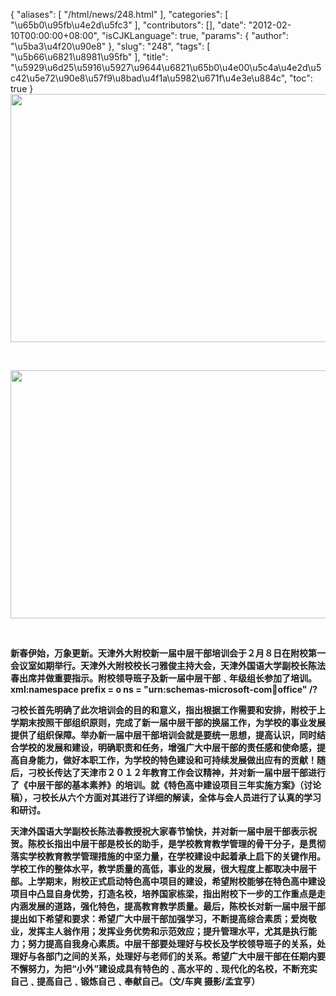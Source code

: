 {
    "aliases": [
        "/html/news/248.html"
    ],
    "categories": [
        "\u65b0\u95fb\u4e2d\u5fc3"
    ],
    "contributors": [],
    "date": "2012-02-10T00:00:00+08:00",
    "isCJKLanguage": true,
    "params": {
        "author": "\u5ba3\u4f20\u90e8"
    },
    "slug": "248",
    "tags": [
        "\u5b66\u6821\u8981\u95fb"
    ],
    "title": "\u5929\u6d25\u5916\u5927\u9644\u6821\u65b0\u4e00\u5c4a\u4e2d\u5c42\u5e72\u90e8\u57f9\u8bad\u4f1a\u5982\u671f\u4e3e\u884c",
    "toc": true
}
**<img
    src="https://cdn.tfls.online/mirror/full/5d9f36450f276321aba574b4d26fe090fc877875.jpg"
    style="display:block;margin-left:auto;margin-right:auto;"
    decoding="async"
    fetchpriority="auto"
    loading="lazy"
    height="397"
    width="600"
/>**

 

**<img
    src="https://cdn.tfls.online/mirror/full/9136b4e1b6117e58170f48824b716cff2e4e11ba.jpg"
    style="display:block;margin-left:auto;margin-right:auto;"
    decoding="async"
    fetchpriority="auto"
    loading="lazy"
    height="397"
    width="600"
/>**

 

**新春伊始，万象更新。天津外大附校新一届中层干部培训会于２月８日在附校第一会议室如期举行。天津外大附校校长刁雅俊主持大会，天津外国语大学副校长陈法春出席并做重要指示。附校领导班子及新一届中层干部﹑年级组长参加了培训。xml:namespace prefix = o ns = "urn:schemas-microsoft-com:office:office" /?**

**刁校长首先明确了此次培训会的目的和意义，指出根据工作需要和安排，附校于上学期末按照干部组织原则，完成了新一届中层干部的换届工作，为学校的事业发展提供了组织保障。举办新一届中层干部培训会就是要统一思想，提高认识，同时结合学校的发展和建设，明确职责和任务，增强广大中层干部的责任感和使命感，提高自身能力，做好本职工作，为学校的特色建设和可持续发展做出应有的贡献！随后，刁校长传达了天津市２０１２年教育工作会议精神，并对新一届中层干部进行了《中层干部的基本素养》的培训。就《特色高中建设项目三年实施方案》（讨论稿），刁校长从六个方面对其进行了详细的解读，全体与会人员进行了认真的学习和研讨。**

**天津外国语大学副校长陈法春教授祝大家春节愉快，并对新一届中层干部表示祝贺。陈校长指出中层干部是校长的助手，是学校教育教学管理的骨干分子，是贯彻落实学校教育教学管理措施的中坚力量，在学校建设中起着承上启下的关键作用。学校工作的整体水平，教学质量的高低，事业的发展，很大程度上都取决中层干部。上学期末，附校正式启动特色高中项目的建设，希望附校能够在特色高中建设项目中凸显自身优势，打造名校，培养国家栋梁，指出附校下一步的工作重点是走内涵发展的道路，强化特色，提高教育教学质量。最后，陈校长对新一届中层干部提出如下希望和要求：希望广大中层干部加强学习，不断提高综合素质；爱岗敬业，发挥主人翁作用；发挥业务优势和示范效应；提升管理水平，尤其是执行能力；努力提高自我身心素质。中层干部要处理好与校长及学校领导班子的关系，处理好与各部门之间的关系，处理好与老师们的关系。希望广大中层干部在任期内要不懈努力，为把“小外”建设成具有特色的﹑高水平的﹑现代化的名校，不断充实自己﹑提高自己﹑锻炼自己﹑奉献自己。（文/车爽 摄影/孟宜亨）**

